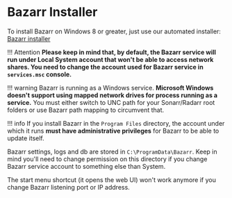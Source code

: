 # Bazarr Installer

To install Bazarr on Windows 8 or greater, just use our automated installer: [Bazarr installer](https://github.com/bazarr/bazarr.github.io/releases/latest/download/bazarr.zip)

!!! Attention
    **Please keep in mind that, by default, the Bazarr service will run under Local System account that won't be able to access network shares. You need to change the account used for Bazarr service in `services.msc` console.**

!!! warning
    Bazarr is running as a Windows service. **Microsoft Windows doesn't support using mapped network drives for process running as a service.** You must either switch to UNC path for your Sonarr/Radarr root folders or use Bazarr path mapping to circumvent that.

!!! info
    If you install Bazarr in the `Program Files` directory, the account under which it runs **must have administrative privileges** for Bazarr to be able to update itself.

Bazarr settings, logs and db are stored in `C:\ProgramData\Bazarr`. Keep in mind you'll need to change permission on this directory if you change Bazarr service account to something else than System.

The start menu shortcut (it opens the web UI) won't work anymore if you change Bazarr listening port or IP address.
